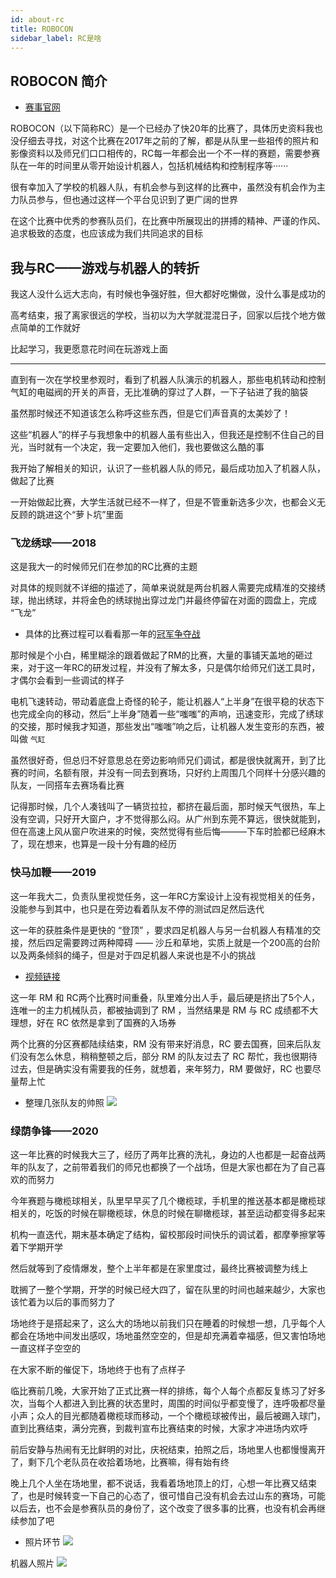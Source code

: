 ```yaml
---
id: about-rc
title: ROBOCON
sidebar_label: RC是啥
---
```


## ROBOCON 简介
- [赛事官网](http://www.cnrobocon.net/#/)
  
ROBOCON（以下简称RC）是一个已经办了快20年的比赛了，具体历史资料我也没仔细去寻找，对这个比赛在2017年之前的了解，都是从队里一些祖传的照片和影像资料以及师兄们口口相传的，RC每一年都会出一个不一样的赛题，需要参赛队在一年的时间里从零开始设计机器人，包括机械结构和控制程序等······

很有幸加入了学校的机器人队，有机会参与到这样的比赛中，虽然没有机会作为主力队员参与，但也通过这样一个平台见识到了更广阔的世界

在这个比赛中优秀的参赛队员们，在比赛中所展现出的拼搏的精神、严谨的作风、追求极致的态度，也应该成为我们共同追求的目标

## 我与RC——游戏与机器人的转折

我这人没什么远大志向，有时候也争强好胜，但大都好吃懒做，没什么事是成功的

高考结束，报了离家很远的学校，当初以为大学就混混日子，回家以后找个地方做点简单的工作就好

比起学习，我更愿意花时间在玩游戏上面

---

直到有一次在学校里参观时，看到了机器人队演示的机器人，那些电机转动和控制气缸的电磁阀的开关的声音，无比准确的穿过了人群，一下子钻进了我的脑袋

虽然那时候还不知道该怎么称呼这些东西，但是它们声音真的太美妙了！

这些“机器人”的样子与我想象中的机器人虽有些出入，但我还是控制不住自己的目光，当时就有一个决定，我一定要加入他们，我也要做这么酷的事

我开始了解相关的知识，认识了一些机器人队的师兄，最后成功加入了机器人队，做起了比赛

一开始做起比赛，大学生活就已经不一样了，但是不管重新选多少次，也都会义无反顾的跳进这个“萝卜坑”里面

### 飞龙绣球——2018

这是我大一的时候师兄们在参加的RC比赛的主题

对具体的规则就不详细的描述了，简单来说就是两台机器人需要完成精准的交接绣球，抛出绣球，并将金色的绣球抛出穿过龙门并最终停留在对面的圆盘上，完成 “飞龙”
- 具体的比赛过程可以看看那一年的[冠军争夺战](https://www.bilibili.com/video/BV1us41177uN?from=search&seid=3663746420354986425)

那时候是个小白，稀里糊涂的跟着做起了RM的比赛，大量的事铺天盖地的砸过来，对于这一年RC的研发过程，并没有了解太多，只是偶尔给师兄们送工具时，才偶尔会看到一些调试的样子

电机飞速转动，带动着底盘上奇怪的轮子，能让机器人“上半身”在很平稳的状态下也完成全向的移动，然后“上半身”随着一些“嗤嗤”的声响，迅速变形，完成了绣球的交接，那时候我才知道，那些发出“嗤嗤”响之后，让机器人发生变形的东西，被叫做 `气缸`

虽然很好奇，但总归不好意思总在旁边影响师兄们调试，都是很快就离开，到了比赛的时间，名额有限，并没有一同去到赛场，只好约上周围几个同样十分感兴趣的队友，一同搭车去赛场看比赛

记得那时候，几个人凑钱叫了一辆货拉拉，都挤在最后面，那时候天气很热，车上没有空调，只好开大窗户，才不觉得那么闷。从广州到东莞不算远，很快就能到，但在高速上风从窗户吹进来的时候，突然觉得有些后悔———下车时脸都已经麻木了，现在想来，也算是一段十分有趣的经历


### 快马加鞭——2019
这一年我大二，负责队里视觉任务，这一年RC方案设计上没有视觉相关的任务，没能参与到其中，也只是在旁边看着队友不停的测试四足然后迭代

这一年的获胜条件是更快的 “登顶” ，要求四足机器人与另一台机器人有精准的交接，然后四足需要跨过两种障碍 —— 沙丘和草地，实质上就是一个200高的台阶以及两条倾斜的绳子，但是对于四足机器人来说也是不小的挑战

- [视频链接](https://www.bilibili.com/video/BV1n4411n7KX?from=search&seid=13343134871605904168)

这一年 RM 和 RC两个比赛时间重叠，队里难分出人手，最后硬是挤出了5个人，连唯一的主力机械队员，都被抽调到了 RM ，当然结果是 RM 与 RC 成绩都不大理想，好在 RC 依然是拿到了国赛的入场券

两个比赛的分区赛都陆续结束，RM 没有带来好消息，RC 要去国赛，回来后队友们没有怎么休息，稍稍整顿之后，部分 RM 的队友过去了 RC 帮忙，我也很期待过去，但是确实没有需要我的任务，就想着，来年努力，RM 要做好，RC 也要尽量帮上忙

- 整理几张队友的帅照
![](https://pictures-1304295136.cos.ap-guangzhou.myqcloud.com/gcu_robot/rc/rc-2019.jpg)

### 绿荫争锋——2020
这一年比赛的时候我大三了，经历了两年比赛的洗礼，身边的人也都是一起奋战两年的队友了，之前带着我们的师兄也都换了一个战场，但是大家也都在为了自己喜欢的而努力

今年赛题与橄榄球相关，队里早早买了几个橄榄球，手机里的推送基本都是橄榄球相关的，吃饭的时候在聊橄榄球，休息的时候在聊橄榄球，甚至运动都变得多起来

机构一直迭代，期末基本确定了结构，留校那段时间快乐的调试着，都摩拳擦掌等着下学期开学

然后就等到了疫情爆发，整个上半年都是在家里度过，最终比赛被调整为线上

耽搁了一整个学期，开学的时候已经大四了，留在队里的时间也越来越少，大家也该忙着为以后的事而努力了

场地终于是搭起来了，这么大的场地以前我们只在睡着的时候想一想，几乎每个人都会在场地中间发出感叹，场地虽然空空的，但是却充满着幸福感，但又害怕场地一直这样子空空的

在大家不断的催促下，场地终于也有了点样子

临比赛前几晚，大家开始了正式比赛一样的排练，每个人每个点都反复练习了好多次，当每个人都进入到比赛的状态里时，周围的时间似乎都变慢了，连呼吸都尽量小声；众人的目光都随着橄榄球而移动，一个个橄榄球被传出，最后被踢入球门，直到比赛结束，满分完赛，到裁判宣布比赛结束的时候，大家才冲进场内欢呼

前后安静与热闹有无比鲜明的对比，庆祝结束，拍照之后，场地里人也都慢慢离开了，剩下几个老队员在收拾着场地，比赛嘛，得有始有终

晚上几个人坐在场地里，都不说话，我看着场地顶上的灯，心想一年比赛又结束了，也是时候转变一下自己的心态了，很可惜自己没有机会去过山东的赛场，可能以后去，也不会是参赛队员的身份了，这个改变了很多事的比赛，也没有机会再继续参加了吧

- 照片环节
![](https://pictures-1304295136.cos.ap-guangzhou.myqcloud.com/gcu_robot/rc/rc-wall.jpg)

机器人照片
![](https://pictures-1304295136.cos.ap-guangzhou.myqcloud.com/gcu_robot/rc/rc-robot-wall-01.jpg)


<!--
### 投壶行殇——2021

这一年我们定的目标是打到八强
-->